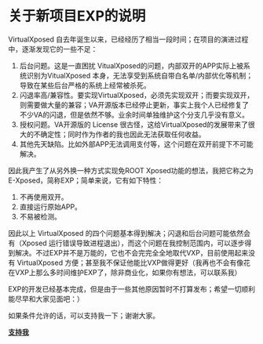 # 关于新项目EXP的说明

VirtualXposed 自去年诞生以来，已经经历了相当一段时间；在项目的演进过程中，逐渐发现它的一些不足：

1. 后台问题。这是一直困扰 VitualXposed的问题，内部双开的APP实际上被系统识别为VitualXposed 本身，无法享受到系统自带白名单/内部优化等机制；导致在某些后台严格的系统上经常被杀死。
2. 闪退率高/兼容性。要实现VirtualXposed，必须先实现双开；而要实现双开，则需要做大量的兼容；VA开源版本已经停止更新，事实上我个人已经修复了不少VA的闪退，但是依然不够。业余时间单独维护这个分支几乎没有意义。
3. 授权问题。VA开源版的 License 很古怪，这给VirtualXposed的发展带来了很大的不确定性；同时作为作者的我也因此无法获取任何收益。
4. 其他先天缺陷。比如外部APP无法调用支付等，这个问题在双开前提下不可能解决。

因此我产生了从另外换一种方式实现免ROOT Xposed功能的想法，我把它称之为 E-Xposed，简称EXP；简单来说，它有如下特性：

1. 不再使用双开。
2. 直接运行原始APP。
3. 不易被检测。

因此以上 VirtualXposed 的四个问题基本得到解决；闪退和后台问题可能依然会有（Xposed 运行错误导致进程退出），而这个问题在我控制范围内，可以逐步得到解决。不过EXP并不是万能的，它也不会完完全全地取代VXP，目前使用起来没有 VirtualXposed 方便；甚至我不保证他能比VXP做得更好（我再也不会有像花在VXP上那么多时间维护EXP了，除非商业化，如果你有想法，可以联系我）

EXP的开发已经基本完成，但是由于一些其他原因暂时不打算发布；希望一切顺利能尽早和大家见面吧：）

如果条件允许的话，可以支持我一下；谢谢大家。

[**支持我**](https://vxposed.com/donate.html)